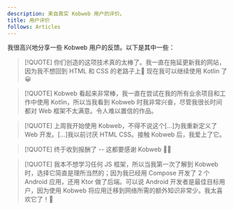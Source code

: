```yaml
---
description: 来自真实 Kobweb 用户的评价。
title: 用户评价
follows: Articles
---
```


我很高兴地分享一些 Kobweb 用户的反馈。以下是其中一些：

> [!QUOTE]
> 你们创造的这项技术真的太棒了。我一直在拖延更新我的网站，因为我不想回到 HTML 和 CSS 的老路子上🫤 现在我可以继续使用 Kotlin 了😀

> [!QUOTE]
> Kobweb 看起来非常棒，我一直在尝试在我的所有业余项目和工作中使用 Kotlin，所以当我看到 Kobweb 时我非常兴奋，尽管我很长时间都对 Web 框架不太满意。令人难以置信的作品。

> [!QUOTE]
> 上周我开始使用 Kobweb，不得不说这个[...]为我重新定义了 Web 开发。[...]我以前讨厌 HTML CSS。接触 Kobweb 后，我爱上了它。

> [!QUOTE]
> 终于收到报酬了 -- 这都要感谢 Kobweb 🎉💥

> [!QUOTE]
> 我本不想学习任何 JS 框架，所以当我第一次了解到 Kobweb 时，选择它简直是理所当然的；因为我已经用 Compose 开发了 2 个 Android 应用，还用 Ktor 做了后端。可以说 Android 开发者是最佳目标用户，因为使用 Kobweb 将应用迁移到网络所需的额外知识非常少。我太喜欢它了！🤩

